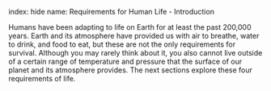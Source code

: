 index: hide
name: Requirements for Human Life - Introduction

Humans have been adapting to life on Earth for at least the past 200,000 years. Earth and its atmosphere have provided us with air to breathe, water to drink, and food to eat, but these are not the only requirements for survival. Although you may rarely think about it, you also cannot live outside of a certain range of temperature and pressure that the surface of our planet and its atmosphere provides. The next sections explore these four requirements of life.
